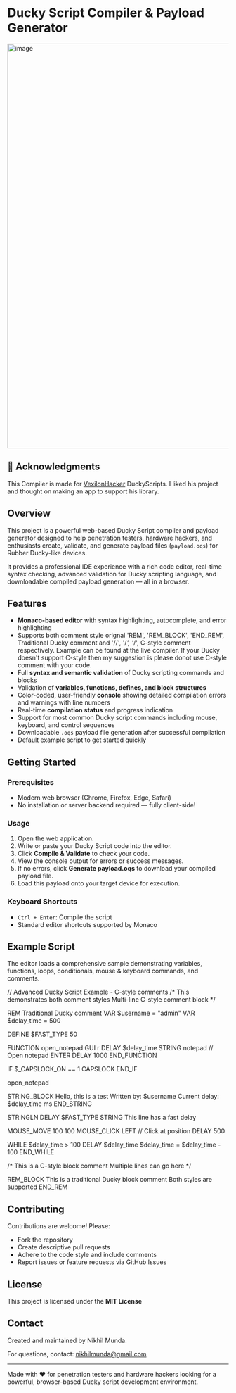 # Ducky Script Compiler & Payload Generator

<img width="1872" height="920" alt="image" src="https://github.com/user-attachments/assets/57028f24-0eda-4bb7-bacf-2be18eed2b6a" />

## 🫡 Acknowledgments

This Compiler is made for [VexilonHacker](https://github.com/VexilonHacker/OverQuack) DuckyScripts. I liked his project and thought on making an app to support his library.

## Overview

This project is a powerful web-based Ducky Script compiler and payload generator designed to help penetration testers, hardware hackers, and enthusiasts create, validate, and generate payload files (`payload.oqs`) for Rubber Ducky-like devices.

It provides a professional IDE experience with a rich code editor, real-time syntax checking, advanced validation for Ducky scripting language, and downloadable compiled payload generation — all in a browser.

## Features

- **Monaco-based editor** with syntax highlighting, autocomplete, and error highlighting
- Supports both comment style orignal 'REM', 'REM_BLOCK', 'END_REM', Traditional Ducky comment and '//', '/*', '*/', C-style comment respectively. Example can be found at the live compiler. If your Ducky doesn't support C-style then my suggestion is please donot use C-style comment with your code.
- Full **syntax and semantic validation** of Ducky scripting commands and blocks
- Validation of **variables, functions, defines, and block structures**
- Color-coded, user-friendly **console** showing detailed compilation errors and warnings with line numbers
- Real-time **compilation status** and progress indication
- Support for most common Ducky script commands including mouse, keyboard, and control sequences
- Downloadable `.oqs` payload file generation after successful compilation
- Default example script to get started quickly

## Getting Started

### Prerequisites

- Modern web browser (Chrome, Firefox, Edge, Safari)
- No installation or server backend required — fully client-side!

### Usage

1. Open the web application.
2. Write or paste your Ducky Script code into the editor.
3. Click **Compile & Validate** to check your code.
4. View the console output for errors or success messages.
5. If no errors, click **Generate payload.oqs** to download your compiled payload file.
6. Load this payload onto your target device for execution.

### Keyboard Shortcuts

- `Ctrl + Enter`: Compile the script
- Standard editor shortcuts supported by Monaco

## Example Script

The editor loads a comprehensive sample demonstrating variables, functions, loops, conditionals, mouse & keyboard commands, and comments.

// Advanced Ducky Script Example - C-style comments
/* 
This demonstrates both comment styles
Multi-line C-style comment block 
*/

REM Traditional Ducky comment
VAR $username = "admin"
VAR $delay_time = 500

DEFINE $FAST_TYPE 50

FUNCTION open_notepad
  GUI r
  DELAY $delay_time
  STRING notepad    // Open notepad
  ENTER
  DELAY 1000
END_FUNCTION

IF $_CAPSLOCK_ON == 1
  CAPSLOCK
END_IF

open_notepad

STRING_BLOCK
Hello, this is a test
Written by: $username
Current delay: $delay_time ms
END_STRING

STRINGLN
DELAY $FAST_TYPE
STRING This line has a fast delay

MOUSE_MOVE 100 100
MOUSE_CLICK LEFT    // Click at position
DELAY 500

WHILE $delay_time > 100
  DELAY $delay_time
  $delay_time = $delay_time - 100
END_WHILE

/*
This is a C-style block comment
Multiple lines can go here
*/

REM_BLOCK
This is a traditional Ducky block comment
Both styles are supported
END_REM

## Contributing

Contributions are welcome! Please:

- Fork the repository
- Create descriptive pull requests
- Adhere to the code style and include comments
- Report issues or feature requests via GitHub Issues

## License

This project is licensed under the **MIT License**

## Contact

Created and maintained by Nikhil Munda.

For questions, contact: nikhilmunda@gmail.com

---

Made with ❤️ for penetration testers and hardware hackers looking for a powerful, browser-based Ducky script development environment.
